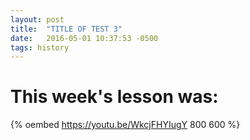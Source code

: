 ```yaml
---
layout: post
title:  "TITLE OF TEST 3"
date:   2016-05-01 10:37:53 -0500
tags: history
---
```



# This week's lesson was:

{% oembed https://youtu.be/WkcjFHYIugY 800 600 %}
